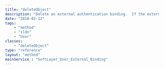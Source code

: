 ```yaml
---
title: "deleteObject"
description: "Delete an external authentication binding.  If the external binding currently has an active billing item associated you will be prevented from deleting the binding.  The alternative method to remove an external authentication binding is to use the service cancellation form. "
date: "2018-02-12"
tags:
    - "method"
    - "sldn"
    - "User"
classes:
    - "deleteObject"
type: "reference"
layout: "method"
mainService : "SoftLayer_User_External_Binding"
---
```

